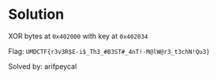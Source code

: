 # Solution
XOR bytes at `0x402000` with key at `0x402034`

Flag: `UMDCTF{r3v3R$E-i$_Th3_#B3ST#_4nT!-M@lW@r3_t3chN!Qu3}`


Solved by: arifpeycal
